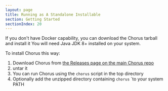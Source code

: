 ```yaml
---
layout: page
title: Running as A Standalone Installable
section: Getting Started
sectionIndex: 20
---
```


If you don't have Docker capability, you can download the Chorus tarball and install it
You will need Java JDK 8+ installed on your system.

To install Chorus this way:
1. Download Chorus from [the Releases page on the main Chorus repo](https://github.com/Chorus-bdd/Chorus/releases)
2. untar it
3. You can run Chorus using the `chorus` script in the top directory
4. Optionally add the unzipped directory containing `chorus` `to your system PATH


